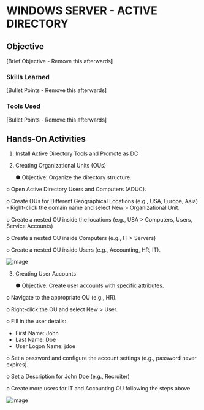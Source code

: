 # WINDOWS SERVER - ACTIVE DIRECTORY

## Objective
[Brief Objective - Remove this afterwards]



### Skills Learned
[Bullet Points - Remove this afterwards]




### Tools Used
[Bullet Points - Remove this afterwards]



## Hands-On Activities
1.	Install Active Directory Tools and Promote as DC
2.	Creating Organizational Units (OUs)
   
	●	Objective: Organize the directory structure.

o	Open Active Directory Users and Computers (ADUC).

o	Create OUs for Different Geographical Locations (e.g., USA, Europe, Asia)
	-	Right-click the domain name and select New > Organizational Unit.
 
o	Create a nested OU inside the locations (e.g., USA > Computers, Users, Service Accounts)

o	Create a nested OU inside Computers (e.g., IT > Servers)

o	Create a nested OU inside Users (e.g., Accounting, HR, IT).

![image](https://github.com/user-attachments/assets/122787bf-03c7-4c3e-a6f5-dd8cdae971f2)

3.	Creating User Accounts
   
	●	Objective: Create user accounts with specific attributes.

o	Navigate to the appropriate OU (e.g., HR).

o	Right-click the OU and select New > User.

o	Fill in the user details:
-	First Name: John
-	Last Name: Doe
-	User Logon Name: jdoe
  
o	Set a password and configure the account settings (e.g., password never expires).

o	Set a Description for John Doe (e.g., Recruiter)

o	Create more users for IT and Accounting OU following the steps above

![image](https://github.com/user-attachments/assets/332670ba-85a8-4bc6-8393-55e72eceb36e)


